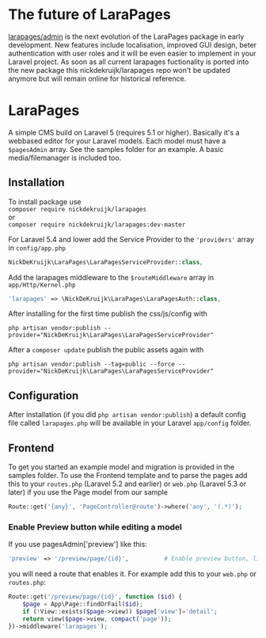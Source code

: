 # The future of LaraPages
[larapages/admin](https://github.com/larapages/admin) is the next evolution of the LaraPages package in early development. New features include localisation, improved GUI design, beter authentication with user roles and it will be even easier to implement in your Laravel project. As soon as all current larapages fuctionality is ported into the new package this nickdekruijk/larapages repo won't be updated anymore but will remain online for historical reference.

# LaraPages
A simple CMS build on Laravel 5 (requires 5.1 or higher).
Basically it's a webbased editor for your Laravel models. Each model must have a `$pagesAdmin` array. See the samples folder for an example. A basic media/filemanager is included too.

## Installation
To install package use  
`composer require nickdekruijk/larapages`  
or  
`composer require nickdekruijk/larapages:dev-master`  
  
For Laravel 5.4 and lower add the Service Provider to the `'providers'` array in `config/app.php`
```php
NickDeKruijk\LaraPages\LaraPagesServiceProvider::class,
```

Add the larapages middleware to the `$routeMiddleware` array in `app/Http/Kernel.php`
```php
'larapages' => \NickDeKruijk\LaraPages\LaraPagesAuth::class,
```

After installing for the first time publish the css/js/config with

`php artisan vendor:publish --provider="NickDeKruijk\LaraPages\LaraPagesServiceProvider"`

After a `composer update` publish the public assets again with

`php artisan vendor:publish --tag=public --force --provider="NickDeKruijk\LaraPages\LaraPagesServiceProvider"`

## Configuration
After installation (if you did `php artisan vendor:publish`) a default config file called `larapages.php` will be available in your Laravel `app/config` folder.

## Frontend
To get you started an example model and migration is provided in the samples folder.
To use the Frontend template and to parse the pages add this to your `routes.php` (Laravel 5.2 and earlier) or `web.php` (Laravel 5.3 or later) if you use the Page model from our sample
```php
Route::get('{any}', 'PageController@route')->where('any', '(.*)');
```

### Enable Preview button while editing a model
If you use pagesAdmin['preview'] like this:
```php
'preview' => '/preview/page/{id}',          # Enable preview button, links to this url
```
you will need a route that enables it. For example add this to your `web.php` or `routes.php`:
```php
Route::get('/preview/page/{id}', function ($id) {
    $page = App\Page::findOrFail($id);
    if (!View::exists($page->view)) $page['view']='detail';
    return view($page->view, compact('page'));
})->middleware('larapages');
```
